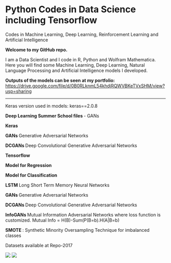 # Python Codes in Data Science including Tensorflow

Codes in Machine Learning, Deep Learning, Reinforcement Learning and Artificial Intelligence

<b> Welcome to my GitHub repo. </b>

I am a Data Scientist and I code in R, Python and Wolfram Mathematica. Here you will find some Machine Learning, Deep Learning, Natural Language Processing and Artificial Intelligence models I developed.

<b> Outputs of the models can be seen at my portfolio: </b> https://drive.google.com/file/d/0B0RLknmL54khdjRQWVBKeTVxSHM/view?usp=sharing

----------------
Keras version used in models: keras==2.0.8

<b> Deep Learning Summer School files </b> -  GANs



<b> Keras </b>

<b> GANs </b> Generative Adversarial Networks

<b> DCGANs </b> Deep Convolutional Generative Adversarial Networks



<b> Tensorflow </b> 

<b> Model for Regression </b>

<b> Model for Classification </b> 

<b> LSTM </b> Long Short Term Memory Neural Networks

<b> GANs </b> Generative Adversarial Networks

<b> DCGANs </b> Deep Convolutional Generative Adversarial Networks

<b> InfoGANs </b> Mutual Information Adversarial Networks where loss function is customized. 
Mutual Info = H(B)-Sum(P(B=b).H(A|B=b)



<b> SMOTE </b> : Synthetic Minority Oversampling Technique for imbalanced classes

Datasets available at Repo-2017

<img src=https://github.com/RubensZimbres/Repo-2018/blob/master/Deep%20Learning%20Summer%20School/GANs.jpg>


<img src=https://github.com/RubensZimbres/Repo-2018/blob/master/Deep%20Learning%20Summer%20School/GAN_Best.PNG>
